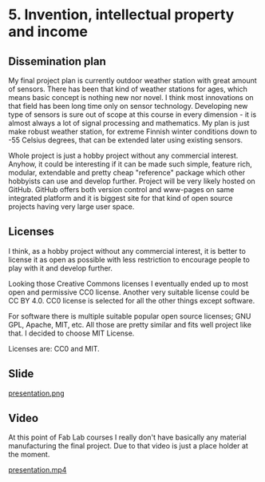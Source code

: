 # 5. Invention, intellectual property and income

## Dissemination plan

My final project plan is currently outdoor weather station with great amount of sensors. There has been that kind of weather stations for ages, which means basic concept is nothing new nor novel. I think most innovations on that field has been long time only on sensor technology. Developing new type of sensors is sure out of scope at this course in every dimension - it is almost always a lot of signal processing and mathematics. My plan is just make robust weather station, for extreme Finnish winter conditions down to -55 Celsius degrees, that can be extended later using existing sensors.

Whole project is just a hobby project without any commercial interest. Anyhow, it could be interesting if it can be made such simple, feature rich, modular, extendable and pretty cheap "reference" package which other hobbyists can use and develop further. Project will be very likely hosted on GitHub. GitHub offers both version control and www-pages on same integrated platform and it is biggest site for that kind of open source projects having very large user space.

## Licenses

I think, as a hobby project without any commercial interest, it is better to license it as open as possible with less restriction to encourage people to play with it and develop further.

Looking those Creative Commons licenses I eventually ended up to most open and permissive CC0 license. Another very suitable license could be CC BY 4.0. CC0 license is selected for all the other things except software.

For software there is multiple suitable popular open source licenses; GNU GPL, Apache, MIT, etc. All those are pretty similar and fits well project like that. I decided to choose MIT License.

Licenses are: CC0 and MIT.

## Slide

[presentation.png](../presentation.png)

## Video

At this point of Fab Lab courses I really don't have basically any material manufacturing the final project. Due to that video is just a place holder at the moment.

[presentation.mp4](../presentation.mp4)

